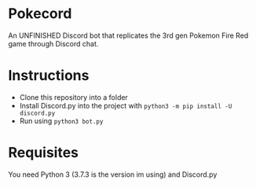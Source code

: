 # Pokecord
An UNFINISHED Discord bot that replicates the 3rd gen Pokemon Fire Red game through Discord chat.

# Instructions
* Clone this repository into a folder
* Install Discord.py into the project with `python3 -m pip install -U discord.py`
* Run using `python3 bot.py`
# Requisites
You need Python 3 (3.7.3 is the version im using) and Discord.py
